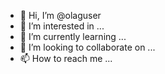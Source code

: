 - 👋 Hi, I’m @olaguser
- 👀 I’m interested in ...
- 🌱 I’m currently learning ...
- 💞️ I’m looking to collaborate on ...
- 📫 How to reach me ...

<!---
olaguser/olaguser is a ✨ special ✨ repository because its `README.md` (this file) appears on your GitHub profile.
You can click the Preview link to take a look at your changes.
--->
